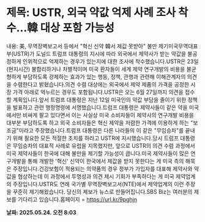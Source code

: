 # **제목: USTR, 외국 약값 억제 사례 조사 착수…韓 대상 포함 가능성**

  내용: 美, 무역장벽보고서 등에서 "혁신 신약 韓서 제값 못받아" 불만 제기미국무역대표부(USTR)가 도널드 트럼프 대통령의 지시에 따라 외국에서 제약사가 받는 약값을 불공정하게 인위적으로 억제하는 경우가 있는지에 대한 조사에 착수했습니다.USTR은 23일(현지시간) 불합리하거나 차별적이며 미국 환자들이 세계 제약 연구개발의 비용을 불균형하게 부담하도록 강제하는 효과가 있는 행동, 정책, 관행과 관련해 이해관계자의 의견을 수렴한다고 밝혔습니다.의견 수렴 대상에는 외국에서 제약 제품의 가격을 공정한 시장 가격 아래로 억누르는 경우도 포함됩니다.USTR은 오는 6월 27일까지 의견을 접수할 계획입니다.앞서 트럼프 대통령은 지난 12일 미국인의 약값 부담을 줄이기 위한 정책을 발표하고 관련 행정명령에 서명했습니다.트럼프 대통령은 제약사들이 같은 약을 미국에서만 비싸게 팔고 있다면서 이는 사실상 미국 소비자들이 제약사의 연구개발 비용을 대부분 부담하도록 하고 외국 소비자들은 혁신 제약을 저렴한 가격에 이용하게 하는 "보조금"이라고 주장했습니다.트럼프 대통령은 다른 나라들의 이 같은 "무임승차"를 끝내기 위해 필요한 모든 적절한 조치를 하라고 USTR에 지시했습니다.당시 트럼프 대통령은 무임승차의 대표적 사례로 유럽을 지목했지만, 앞으로 USTR의 의견 수렴 과정에서 미국 제약사들이 한국에 대해 불만을 제기할 가능성이 큽니다.미국 제약사들이 많은 연구개발을 통해 개발한 '혁신' 신약이 한국에서 제값을 받지 못한다는 게 미국 측의 해묵은 주장입니다.건강보험이 적용되는 의약품의 경우 정부가 가입자를 대표해 제약사와 약값을 협상하는데 이 과정에서 투명성과 의견 제시 기회가 부족하다는 게 미국 제약업계의 주장입니다.USTR도 연례 국가별 무역장벽보고서(NTE)에서 제약업계의 이런 주장을 꾸준히 제기해왔습니다. 당신의 제보가 뉴스로 만들어집니다.SBS Biz는 여러분의 제보를 기다리고 있습니다.홈페이지 = https://url.kr/9pghjn

  **날짜: 2025.05.24. 오전 8:03**